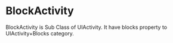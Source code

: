BlockActivity
=============

BlockActivity is Sub Class of UIActivity. It have blocks property to UIActivity+Blocks category.
